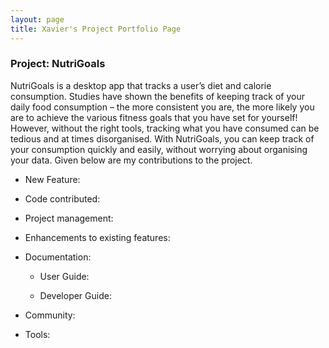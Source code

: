 ```yaml
---
layout: page
title: Xavier's Project Portfolio Page
---
```


### Project: NutriGoals

NutriGoals is a desktop app that tracks a user’s diet and calorie consumption. Studies have shown the benefits of keeping track of your daily food consumption – the more consistent you are, the more likely you are to achieve the various fitness goals that you have set for yourself! However, without the right tools, tracking what you have consumed can be tedious and at times disorganised. With NutriGoals, you can keep track of your consumption quickly and easily, without worrying about organising your data.
Given below are my contributions to the project.

* New Feature:

* Code contributed:

* Project management:

* Enhancements to existing features:

* Documentation:
    * User Guide:

    * Developer Guide:

* Community:

* Tools:
